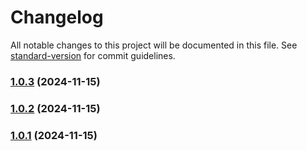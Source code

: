 # Changelog

All notable changes to this project will be documented in this file. See [standard-version](https://github.com/conventional-changelog/standard-version) for commit guidelines.

### [1.0.3](https://github.com/ohimg/ohimg-docusaurus-plugin/compare/v1.0.2...v1.0.3) (2024-11-15)

### [1.0.2](https://github.com/ohimg/ohimg-docusaurus-plugin/compare/v1.0.1...v1.0.2) (2024-11-15)

### [1.0.1](https://github.com/ohimg/ohimg-docusaurus-plugin/compare/v1.0.0...v1.0.1) (2024-11-15)
